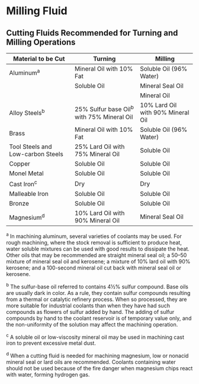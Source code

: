 # Milling Fluid
## Cutting Fluids Recommended for Turning and Milling Operations

| Material to be Cut                | Turning                                              | Milling                           |
| --------------------------------- | ---------------------------------------------------- | --------------------------------- |
| Aluminum<sup>a</sup>              | Mineral Oil with 10% Fat                             | Soluble Oil (96% Water)           |
|                                   | Soluble Oil                                          | Mineral Seal Oil                  |
|                                   |                                                      | Mineral Oil                       |
| Alloy Steels<sup>b</sup>          | 25% Sulfur base Oil<sup>b</sup> with 75% Mineral Oil | 10% Lard Oil with 90% Mineral Oil |
| Brass                             | Mineral Oil with 10% Fat                             | Soluble Oil (96% Water)           |
| Tool Steels and Low-carbon Steels | 25% Lard Oil with 75% Mineral Oil                    | Soluble Oil                       |
| Copper                            | Soluble Oil                                          | Soluble Oil                       |
| Monel Metal                       | Soluble Oil                                          | Soluble Oil                       |
| Cast Iron<sup>c</sup>             | Dry                                                  | Dry                               |
| Malleable Iron                    | Soluble Oil                                          | Soluble Oil                       |
| Bronze                            | Soluble Oil                                          | Soluble Oil                       |
| Magnesium<sup>d</sup>             | 10% Lard Oil with 90% Mineral Oil                    | Mineral Seal Oil                  |

<sup>a</sup> In machining aluminum, several varieties of coolants may be used. For rough machining, where the stock removal is sufficient to produce heat, water soluble mixtures can be used with good results to dissipate the heat. Other oils that may be recommended are straight mineral seal oil; a 50–50 mixture of mineral seal oil and kerosene; a mixture of 10% lard oil with 90% kerosene; and a 100-second mineral oil cut back with mineral seal oil or kerosene.

<sup>b</sup> The sulfur-base oil referred to contains 4½% sulfur compound. Base oils are usually dark in color. As a rule, they contain sulfur compounds resulting from a thermal or catalytic refinery process. When so processed, they are more suitable for industrial coolants than when they have had such compounds as flowers of sulfur added by hand. The adding of sulfur compounds by hand to the coolant reservoir is of temporary value only, and the non-uniformity of the solution may affect the machining operation.

<sup>c</sup> A soluble oil or low-viscosity mineral oil may be used in machining cast iron to prevent excessive metal dust.

<sup>d</sup> When a cutting fluid is needed for machining magnesium, low or nonacid mineral seal or lard oils are recommended. Coolants containing water should not be used because of the fire danger when magnesium chips react with water, forming hydrogen gas.
